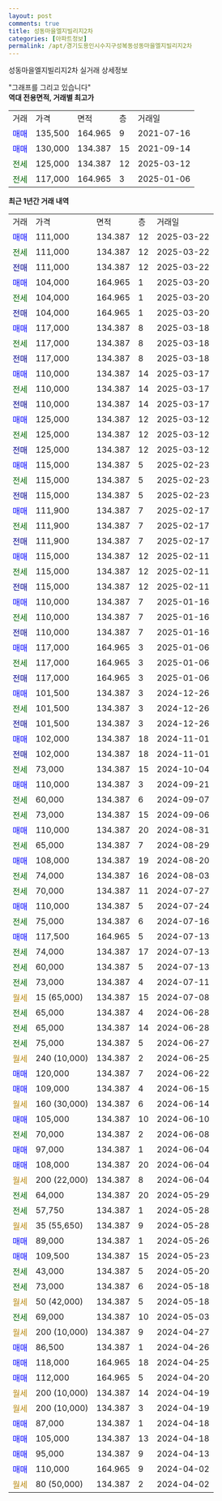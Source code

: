 ```yaml
---
layout: post
comments: true
title: 성동마을엘지빌리지2차
categories: [아파트정보]
permalink: /apt/경기도용인시수지구성복동성동마을엘지빌리지2차
---
```


성동마을엘지빌리지2차 실거래 상세정보

<script type="text/javascript">
  google.charts.load('current', {'packages':['line', 'corechart']});
  google.charts.setOnLoadCallback(drawChart);

  function drawChart() {
    var data = new google.visualization.DataTable();
    data.addColumn('date', '거래일');
    data.addColumn('number', "매매");
    data.addColumn('number', "전세");
    data.addColumn('number', "전매");

    data.addRows([[new Date(Date.parse("2025-03-22")), 111000, null, null], [new Date(Date.parse("2025-03-22")), null, 111000, null], [new Date(Date.parse("2025-03-22")), null, null, 111000], [new Date(Date.parse("2025-03-20")), 104000, null, null], [new Date(Date.parse("2025-03-20")), null, 104000, null], [new Date(Date.parse("2025-03-20")), null, null, 104000], [new Date(Date.parse("2025-03-18")), 117000, null, null], [new Date(Date.parse("2025-03-18")), null, 117000, null], [new Date(Date.parse("2025-03-18")), null, null, 117000], [new Date(Date.parse("2025-03-17")), 110000, null, null], [new Date(Date.parse("2025-03-17")), null, 110000, null], [new Date(Date.parse("2025-03-17")), null, null, 110000], [new Date(Date.parse("2025-03-12")), 125000, null, null], [new Date(Date.parse("2025-03-12")), null, 125000, null], [new Date(Date.parse("2025-03-12")), null, null, 125000], [new Date(Date.parse("2025-02-23")), 115000, null, null], [new Date(Date.parse("2025-02-23")), null, 115000, null], [new Date(Date.parse("2025-02-23")), null, null, 115000], [new Date(Date.parse("2025-02-17")), 111900, null, null], [new Date(Date.parse("2025-02-17")), null, 111900, null], [new Date(Date.parse("2025-02-17")), null, null, 111900], [new Date(Date.parse("2025-02-11")), 115000, null, null], [new Date(Date.parse("2025-02-11")), null, 115000, null], [new Date(Date.parse("2025-02-11")), null, null, 115000], [new Date(Date.parse("2025-01-16")), 110000, null, null], [new Date(Date.parse("2025-01-16")), null, 110000, null], [new Date(Date.parse("2025-01-16")), null, null, 110000], [new Date(Date.parse("2025-01-06")), 117000, null, null], [new Date(Date.parse("2025-01-06")), null, 117000, null], [new Date(Date.parse("2025-01-06")), null, null, 117000], [new Date(Date.parse("2024-12-26")), 101500, null, null], [new Date(Date.parse("2024-12-26")), null, 101500, null], [new Date(Date.parse("2024-12-26")), null, null, 101500], [new Date(Date.parse("2024-11-01")), 102000, null, null], [new Date(Date.parse("2024-11-01")), null, null, 102000], [new Date(Date.parse("2024-10-04")), null, 73000, null], [new Date(Date.parse("2024-09-21")), 110000, null, null], [new Date(Date.parse("2024-09-07")), null, 60000, null], [new Date(Date.parse("2024-09-06")), null, 73000, null], [new Date(Date.parse("2024-08-31")), 110000, null, null], [new Date(Date.parse("2024-08-29")), null, 65000, null], [new Date(Date.parse("2024-08-20")), 108000, null, null], [new Date(Date.parse("2024-08-03")), null, 74000, null], [new Date(Date.parse("2024-07-27")), null, 70000, null], [new Date(Date.parse("2024-07-24")), 110000, null, null], [new Date(Date.parse("2024-07-16")), null, 75000, null], [new Date(Date.parse("2024-07-13")), 117500, null, null], [new Date(Date.parse("2024-07-13")), null, 74000, null], [new Date(Date.parse("2024-07-13")), null, 60000, null], [new Date(Date.parse("2024-07-11")), null, 73000, null], [new Date(Date.parse("2024-07-08")), null, null, null], [new Date(Date.parse("2024-06-28")), null, 65000, null], [new Date(Date.parse("2024-06-28")), null, 65000, null], [new Date(Date.parse("2024-06-27")), null, 75000, null], [new Date(Date.parse("2024-06-25")), null, null, null], [new Date(Date.parse("2024-06-22")), 120000, null, null], [new Date(Date.parse("2024-06-15")), 109000, null, null], [new Date(Date.parse("2024-06-14")), null, null, null], [new Date(Date.parse("2024-06-10")), 105000, null, null], [new Date(Date.parse("2024-06-08")), null, 70000, null], [new Date(Date.parse("2024-06-04")), 97000, null, null], [new Date(Date.parse("2024-06-04")), 108000, null, null], [new Date(Date.parse("2024-06-04")), null, null, null], [new Date(Date.parse("2024-05-29")), null, 64000, null], [new Date(Date.parse("2024-05-28")), null, 57750, null], [new Date(Date.parse("2024-05-28")), null, null, null], [new Date(Date.parse("2024-05-26")), 89000, null, null], [new Date(Date.parse("2024-05-23")), 109500, null, null], [new Date(Date.parse("2024-05-20")), null, 43000, null], [new Date(Date.parse("2024-05-18")), null, 73000, null], [new Date(Date.parse("2024-05-18")), null, null, null], [new Date(Date.parse("2024-05-03")), null, 69000, null], [new Date(Date.parse("2024-04-27")), null, null, null], [new Date(Date.parse("2024-04-26")), 86500, null, null], [new Date(Date.parse("2024-04-25")), 118000, null, null], [new Date(Date.parse("2024-04-20")), 112000, null, null], [new Date(Date.parse("2024-04-19")), null, null, null], [new Date(Date.parse("2024-04-19")), null, null, null], [new Date(Date.parse("2024-04-18")), 87000, null, null], [new Date(Date.parse("2024-04-18")), 105000, null, null], [new Date(Date.parse("2024-04-13")), 95000, null, null], [new Date(Date.parse("2024-04-02")), 110000, null, null], [new Date(Date.parse("2024-04-02")), null, null, null]]);

    var options = {
      hAxis: {
        format: 'yyyy/MM/dd'
      },    
      lineWidth: 0,
      pointsVisible: true,    
      title: '최근 1년간 유형별 실거래가 분포',
      legend: { position: 'bottom' }
    };

    var formatter = new google.visualization.NumberFormat({pattern:'###,###'} );
    formatter.format(data, 1);
    formatter.format(data, 2);
    
    setTimeout(function() {
        var chart = new google.visualization.LineChart(document.getElementById('columnchart_material'));
        chart.draw(data, (options));
        document.getElementById('loading').style.display = 'none';
    }, 200);
  }
</script>


<div id="loading" style="z-index:20; display: block; margin-left: 0px">"그래프를 그리고 있습니다"</div>
<div id="columnchart_material" style="width: 95%; margin-left: 0px; display: block"></div>
<!-- contents start -->
<b>역대 전용면적, 거래별 최고가</b>
<table class="sortable">
    <tr>
      <td>거래</td>
      <td>가격</td>
      <td>면적</td>
      <td>층</td>
      <td>거래일</td>
    </tr>
        <tr>
          <td><a style="color: blue">매매</a></td>
          <td>135,500</td>
          <td>164.965</td>
          <td>9</td>
          <td>2021-07-16</td>
        </tr>            <tr>
          <td><a style="color: blue">매매</a></td>
          <td>130,000</td>
          <td>134.387</td>
          <td>15</td>
          <td>2021-09-14</td>
        </tr>        
        <tr>
              <td><a style="color: darkgreen">전세</a></td>
              <td>125,000</td>
              <td>134.387</td>
              <td>12</td>
              <td>2025-03-12</td>
            </tr>            <tr>
              <td><a style="color: darkgreen">전세</a></td>
              <td>117,000</td>
              <td>164.965</td>
              <td>3</td>
              <td>2025-01-06</td>
            </tr>        
    
</table>

<b>최근 1년간 거래 내역</b>

<table class="sortable">
    <tr>
      <td>거래</td>
      <td>가격</td>
      <td>면적</td>
      <td>층</td>
      <td>거래일</td>
    </tr>
    <tr>
      <td><a style="color: blue">매매</a></td>
      <td>111,000</td>
      <td>134.387</td>
      <td>12</td>
      <td>2025-03-22</td>
    </tr>          <tr>
      <td><a style="color: darkgreen">전세</a></td>
      <td>111,000</td>
      <td>134.387</td>
      <td>12</td>
      <td>2025-03-22</td>
    </tr>          <tr>
      <td><a style="color: darkblue">전매</a></td>
      <td>111,000</td>
      <td>134.387</td>
      <td>12</td>
      <td>2025-03-22</td>
    </tr>          <tr>
      <td><a style="color: blue">매매</a></td>
      <td>104,000</td>
      <td>164.965</td>
      <td>1</td>
      <td>2025-03-20</td>
    </tr>          <tr>
      <td><a style="color: darkgreen">전세</a></td>
      <td>104,000</td>
      <td>164.965</td>
      <td>1</td>
      <td>2025-03-20</td>
    </tr>          <tr>
      <td><a style="color: darkblue">전매</a></td>
      <td>104,000</td>
      <td>164.965</td>
      <td>1</td>
      <td>2025-03-20</td>
    </tr>          <tr>
      <td><a style="color: blue">매매</a></td>
      <td>117,000</td>
      <td>134.387</td>
      <td>8</td>
      <td>2025-03-18</td>
    </tr>          <tr>
      <td><a style="color: darkgreen">전세</a></td>
      <td>117,000</td>
      <td>134.387</td>
      <td>8</td>
      <td>2025-03-18</td>
    </tr>          <tr>
      <td><a style="color: darkblue">전매</a></td>
      <td>117,000</td>
      <td>134.387</td>
      <td>8</td>
      <td>2025-03-18</td>
    </tr>          <tr>
      <td><a style="color: blue">매매</a></td>
      <td>110,000</td>
      <td>134.387</td>
      <td>14</td>
      <td>2025-03-17</td>
    </tr>          <tr>
      <td><a style="color: darkgreen">전세</a></td>
      <td>110,000</td>
      <td>134.387</td>
      <td>14</td>
      <td>2025-03-17</td>
    </tr>          <tr>
      <td><a style="color: darkblue">전매</a></td>
      <td>110,000</td>
      <td>134.387</td>
      <td>14</td>
      <td>2025-03-17</td>
    </tr>          <tr>
      <td><a style="color: blue">매매</a></td>
      <td>125,000</td>
      <td>134.387</td>
      <td>12</td>
      <td>2025-03-12</td>
    </tr>          <tr>
      <td><a style="color: darkgreen">전세</a></td>
      <td>125,000</td>
      <td>134.387</td>
      <td>12</td>
      <td>2025-03-12</td>
    </tr>          <tr>
      <td><a style="color: darkblue">전매</a></td>
      <td>125,000</td>
      <td>134.387</td>
      <td>12</td>
      <td>2025-03-12</td>
    </tr>          <tr>
      <td><a style="color: blue">매매</a></td>
      <td>115,000</td>
      <td>134.387</td>
      <td>5</td>
      <td>2025-02-23</td>
    </tr>          <tr>
      <td><a style="color: darkgreen">전세</a></td>
      <td>115,000</td>
      <td>134.387</td>
      <td>5</td>
      <td>2025-02-23</td>
    </tr>          <tr>
      <td><a style="color: darkblue">전매</a></td>
      <td>115,000</td>
      <td>134.387</td>
      <td>5</td>
      <td>2025-02-23</td>
    </tr>          <tr>
      <td><a style="color: blue">매매</a></td>
      <td>111,900</td>
      <td>134.387</td>
      <td>7</td>
      <td>2025-02-17</td>
    </tr>          <tr>
      <td><a style="color: darkgreen">전세</a></td>
      <td>111,900</td>
      <td>134.387</td>
      <td>7</td>
      <td>2025-02-17</td>
    </tr>          <tr>
      <td><a style="color: darkblue">전매</a></td>
      <td>111,900</td>
      <td>134.387</td>
      <td>7</td>
      <td>2025-02-17</td>
    </tr>          <tr>
      <td><a style="color: blue">매매</a></td>
      <td>115,000</td>
      <td>134.387</td>
      <td>12</td>
      <td>2025-02-11</td>
    </tr>          <tr>
      <td><a style="color: darkgreen">전세</a></td>
      <td>115,000</td>
      <td>134.387</td>
      <td>12</td>
      <td>2025-02-11</td>
    </tr>          <tr>
      <td><a style="color: darkblue">전매</a></td>
      <td>115,000</td>
      <td>134.387</td>
      <td>12</td>
      <td>2025-02-11</td>
    </tr>          <tr>
      <td><a style="color: blue">매매</a></td>
      <td>110,000</td>
      <td>134.387</td>
      <td>7</td>
      <td>2025-01-16</td>
    </tr>          <tr>
      <td><a style="color: darkgreen">전세</a></td>
      <td>110,000</td>
      <td>134.387</td>
      <td>7</td>
      <td>2025-01-16</td>
    </tr>          <tr>
      <td><a style="color: darkblue">전매</a></td>
      <td>110,000</td>
      <td>134.387</td>
      <td>7</td>
      <td>2025-01-16</td>
    </tr>          <tr>
      <td><a style="color: blue">매매</a></td>
      <td>117,000</td>
      <td>164.965</td>
      <td>3</td>
      <td>2025-01-06</td>
    </tr>          <tr>
      <td><a style="color: darkgreen">전세</a></td>
      <td>117,000</td>
      <td>164.965</td>
      <td>3</td>
      <td>2025-01-06</td>
    </tr>          <tr>
      <td><a style="color: darkblue">전매</a></td>
      <td>117,000</td>
      <td>164.965</td>
      <td>3</td>
      <td>2025-01-06</td>
    </tr>          <tr>
      <td><a style="color: blue">매매</a></td>
      <td>101,500</td>
      <td>134.387</td>
      <td>3</td>
      <td>2024-12-26</td>
    </tr>          <tr>
      <td><a style="color: darkgreen">전세</a></td>
      <td>101,500</td>
      <td>134.387</td>
      <td>3</td>
      <td>2024-12-26</td>
    </tr>          <tr>
      <td><a style="color: darkblue">전매</a></td>
      <td>101,500</td>
      <td>134.387</td>
      <td>3</td>
      <td>2024-12-26</td>
    </tr>          <tr>
      <td><a style="color: blue">매매</a></td>
      <td>102,000</td>
      <td>134.387</td>
      <td>18</td>
      <td>2024-11-01</td>
    </tr>          <tr>
      <td><a style="color: darkblue">전매</a></td>
      <td>102,000</td>
      <td>134.387</td>
      <td>18</td>
      <td>2024-11-01</td>
    </tr>          <tr>
      <td><a style="color: darkgreen">전세</a></td>
      <td>73,000</td>
      <td>134.387</td>
      <td>15</td>
      <td>2024-10-04</td>
    </tr>          <tr>
      <td><a style="color: blue">매매</a></td>
      <td>110,000</td>
      <td>134.387</td>
      <td>3</td>
      <td>2024-09-21</td>
    </tr>          <tr>
      <td><a style="color: darkgreen">전세</a></td>
      <td>60,000</td>
      <td>134.387</td>
      <td>6</td>
      <td>2024-09-07</td>
    </tr>          <tr>
      <td><a style="color: darkgreen">전세</a></td>
      <td>73,000</td>
      <td>134.387</td>
      <td>15</td>
      <td>2024-09-06</td>
    </tr>          <tr>
      <td><a style="color: blue">매매</a></td>
      <td>110,000</td>
      <td>134.387</td>
      <td>20</td>
      <td>2024-08-31</td>
    </tr>          <tr>
      <td><a style="color: darkgreen">전세</a></td>
      <td>65,000</td>
      <td>134.387</td>
      <td>7</td>
      <td>2024-08-29</td>
    </tr>          <tr>
      <td><a style="color: blue">매매</a></td>
      <td>108,000</td>
      <td>134.387</td>
      <td>19</td>
      <td>2024-08-20</td>
    </tr>          <tr>
      <td><a style="color: darkgreen">전세</a></td>
      <td>74,000</td>
      <td>134.387</td>
      <td>16</td>
      <td>2024-08-03</td>
    </tr>          <tr>
      <td><a style="color: darkgreen">전세</a></td>
      <td>70,000</td>
      <td>134.387</td>
      <td>11</td>
      <td>2024-07-27</td>
    </tr>          <tr>
      <td><a style="color: blue">매매</a></td>
      <td>110,000</td>
      <td>134.387</td>
      <td>5</td>
      <td>2024-07-24</td>
    </tr>          <tr>
      <td><a style="color: darkgreen">전세</a></td>
      <td>75,000</td>
      <td>134.387</td>
      <td>6</td>
      <td>2024-07-16</td>
    </tr>          <tr>
      <td><a style="color: blue">매매</a></td>
      <td>117,500</td>
      <td>164.965</td>
      <td>5</td>
      <td>2024-07-13</td>
    </tr>          <tr>
      <td><a style="color: darkgreen">전세</a></td>
      <td>74,000</td>
      <td>134.387</td>
      <td>17</td>
      <td>2024-07-13</td>
    </tr>          <tr>
      <td><a style="color: darkgreen">전세</a></td>
      <td>60,000</td>
      <td>134.387</td>
      <td>5</td>
      <td>2024-07-13</td>
    </tr>          <tr>
      <td><a style="color: darkgreen">전세</a></td>
      <td>73,000</td>
      <td>134.387</td>
      <td>4</td>
      <td>2024-07-11</td>
    </tr>          <tr>
      <td><a style="color: darkgoldenrod">월세</a></td>
      <td>15 (65,000)</td>
      <td>134.387</td>
      <td>15</td>
      <td>2024-07-08</td>
    </tr>          <tr>
      <td><a style="color: darkgreen">전세</a></td>
      <td>65,000</td>
      <td>134.387</td>
      <td>4</td>
      <td>2024-06-28</td>
    </tr>          <tr>
      <td><a style="color: darkgreen">전세</a></td>
      <td>65,000</td>
      <td>134.387</td>
      <td>14</td>
      <td>2024-06-28</td>
    </tr>          <tr>
      <td><a style="color: darkgreen">전세</a></td>
      <td>75,000</td>
      <td>134.387</td>
      <td>5</td>
      <td>2024-06-27</td>
    </tr>          <tr>
      <td><a style="color: darkgoldenrod">월세</a></td>
      <td>240 (10,000)</td>
      <td>134.387</td>
      <td>2</td>
      <td>2024-06-25</td>
    </tr>          <tr>
      <td><a style="color: blue">매매</a></td>
      <td>120,000</td>
      <td>134.387</td>
      <td>7</td>
      <td>2024-06-22</td>
    </tr>          <tr>
      <td><a style="color: blue">매매</a></td>
      <td>109,000</td>
      <td>134.387</td>
      <td>4</td>
      <td>2024-06-15</td>
    </tr>          <tr>
      <td><a style="color: darkgoldenrod">월세</a></td>
      <td>160 (30,000)</td>
      <td>134.387</td>
      <td>6</td>
      <td>2024-06-14</td>
    </tr>          <tr>
      <td><a style="color: blue">매매</a></td>
      <td>105,000</td>
      <td>134.387</td>
      <td>10</td>
      <td>2024-06-10</td>
    </tr>          <tr>
      <td><a style="color: darkgreen">전세</a></td>
      <td>70,000</td>
      <td>134.387</td>
      <td>2</td>
      <td>2024-06-08</td>
    </tr>          <tr>
      <td><a style="color: blue">매매</a></td>
      <td>97,000</td>
      <td>134.387</td>
      <td>1</td>
      <td>2024-06-04</td>
    </tr>          <tr>
      <td><a style="color: blue">매매</a></td>
      <td>108,000</td>
      <td>134.387</td>
      <td>20</td>
      <td>2024-06-04</td>
    </tr>          <tr>
      <td><a style="color: darkgoldenrod">월세</a></td>
      <td>200 (22,000)</td>
      <td>134.387</td>
      <td>8</td>
      <td>2024-06-04</td>
    </tr>          <tr>
      <td><a style="color: darkgreen">전세</a></td>
      <td>64,000</td>
      <td>134.387</td>
      <td>20</td>
      <td>2024-05-29</td>
    </tr>          <tr>
      <td><a style="color: darkgreen">전세</a></td>
      <td>57,750</td>
      <td>134.387</td>
      <td>1</td>
      <td>2024-05-28</td>
    </tr>          <tr>
      <td><a style="color: darkgoldenrod">월세</a></td>
      <td>35 (55,650)</td>
      <td>134.387</td>
      <td>9</td>
      <td>2024-05-28</td>
    </tr>          <tr>
      <td><a style="color: blue">매매</a></td>
      <td>89,000</td>
      <td>134.387</td>
      <td>1</td>
      <td>2024-05-26</td>
    </tr>          <tr>
      <td><a style="color: blue">매매</a></td>
      <td>109,500</td>
      <td>134.387</td>
      <td>15</td>
      <td>2024-05-23</td>
    </tr>          <tr>
      <td><a style="color: darkgreen">전세</a></td>
      <td>43,000</td>
      <td>134.387</td>
      <td>5</td>
      <td>2024-05-20</td>
    </tr>          <tr>
      <td><a style="color: darkgreen">전세</a></td>
      <td>73,000</td>
      <td>134.387</td>
      <td>6</td>
      <td>2024-05-18</td>
    </tr>          <tr>
      <td><a style="color: darkgoldenrod">월세</a></td>
      <td>50 (42,000)</td>
      <td>134.387</td>
      <td>5</td>
      <td>2024-05-18</td>
    </tr>          <tr>
      <td><a style="color: darkgreen">전세</a></td>
      <td>69,000</td>
      <td>134.387</td>
      <td>10</td>
      <td>2024-05-03</td>
    </tr>          <tr>
      <td><a style="color: darkgoldenrod">월세</a></td>
      <td>200 (10,000)</td>
      <td>134.387</td>
      <td>9</td>
      <td>2024-04-27</td>
    </tr>          <tr>
      <td><a style="color: blue">매매</a></td>
      <td>86,500</td>
      <td>134.387</td>
      <td>1</td>
      <td>2024-04-26</td>
    </tr>          <tr>
      <td><a style="color: blue">매매</a></td>
      <td>118,000</td>
      <td>164.965</td>
      <td>18</td>
      <td>2024-04-25</td>
    </tr>          <tr>
      <td><a style="color: blue">매매</a></td>
      <td>112,000</td>
      <td>164.965</td>
      <td>5</td>
      <td>2024-04-20</td>
    </tr>          <tr>
      <td><a style="color: darkgoldenrod">월세</a></td>
      <td>200 (10,000)</td>
      <td>134.387</td>
      <td>14</td>
      <td>2024-04-19</td>
    </tr>          <tr>
      <td><a style="color: darkgoldenrod">월세</a></td>
      <td>200 (10,000)</td>
      <td>134.387</td>
      <td>3</td>
      <td>2024-04-19</td>
    </tr>          <tr>
      <td><a style="color: blue">매매</a></td>
      <td>87,000</td>
      <td>134.387</td>
      <td>1</td>
      <td>2024-04-18</td>
    </tr>          <tr>
      <td><a style="color: blue">매매</a></td>
      <td>105,000</td>
      <td>134.387</td>
      <td>13</td>
      <td>2024-04-18</td>
    </tr>          <tr>
      <td><a style="color: blue">매매</a></td>
      <td>95,000</td>
      <td>134.387</td>
      <td>9</td>
      <td>2024-04-13</td>
    </tr>          <tr>
      <td><a style="color: blue">매매</a></td>
      <td>110,000</td>
      <td>164.965</td>
      <td>9</td>
      <td>2024-04-02</td>
    </tr>          <tr>
      <td><a style="color: darkgoldenrod">월세</a></td>
      <td>80 (50,000)</td>
      <td>134.387</td>
      <td>2</td>
      <td>2024-04-02</td>
    </tr>      </table>
<!-- contents end -->    


